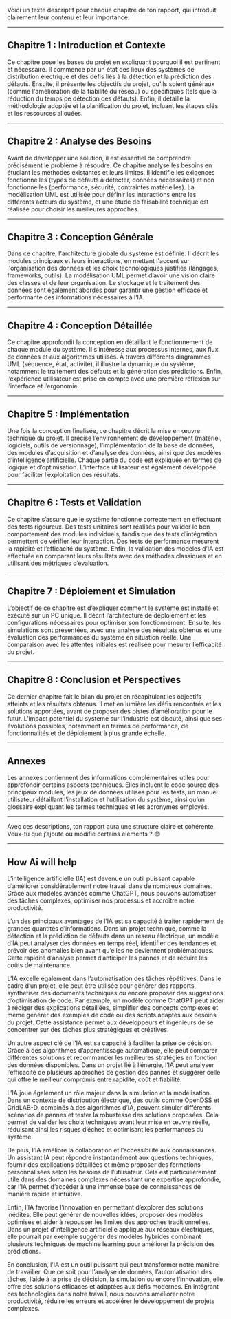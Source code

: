 
Voici un texte descriptif pour chaque chapitre de ton rapport, qui introduit clairement leur contenu et leur importance.

---

## **Chapitre 1 : Introduction et Contexte**

Ce chapitre pose les bases du projet en expliquant pourquoi il est pertinent et nécessaire. Il commence par un état des lieux des systèmes de distribution électrique et des défis liés à la détection et la prédiction des défauts. Ensuite, il présente les objectifs du projet, qu'ils soient généraux (comme l'amélioration de la fiabilité du réseau) ou spécifiques (tels que la réduction du temps de détection des défauts). Enfin, il détaille la méthodologie adoptée et la planification du projet, incluant les étapes clés et les ressources allouées.

---

## **Chapitre 2 : Analyse des Besoins**

Avant de développer une solution, il est essentiel de comprendre précisément le problème à résoudre. Ce chapitre analyse les besoins en étudiant les méthodes existantes et leurs limites. Il identifie les exigences fonctionnelles (types de défauts à détecter, données nécessaires) et non fonctionnelles (performance, sécurité, contraintes matérielles). La modélisation UML est utilisée pour définir les interactions entre les différents acteurs du système, et une étude de faisabilité technique est réalisée pour choisir les meilleures approches.

---

## **Chapitre 3 : Conception Générale**

Dans ce chapitre, l'architecture globale du système est définie. Il décrit les modules principaux et leurs interactions, en mettant l'accent sur l'organisation des données et les choix technologiques justifiés (langages, frameworks, outils). La modélisation UML permet d’avoir une vision claire des classes et de leur organisation. Le stockage et le traitement des données sont également abordés pour garantir une gestion efficace et performante des informations nécessaires à l’IA.

---

## **Chapitre 4 : Conception Détaillée**

Ce chapitre approfondit la conception en détaillant le fonctionnement de chaque module du système. Il s’intéresse aux processus internes, aux flux de données et aux algorithmes utilisés. À travers différents diagrammes UML (séquence, état, activité), il illustre la dynamique du système, notamment le traitement des défauts et la génération des prédictions. Enfin, l’expérience utilisateur est prise en compte avec une première réflexion sur l’interface et l’ergonomie.

---

## **Chapitre 5 : Implémentation**

Une fois la conception finalisée, ce chapitre décrit la mise en œuvre technique du projet. Il précise l’environnement de développement (matériel, logiciels, outils de versionnage), l’implémentation de la base de données, des modules d’acquisition et d’analyse des données, ainsi que des modèles d’intelligence artificielle. Chaque partie du code est expliquée en termes de logique et d’optimisation. L’interface utilisateur est également développée pour faciliter l’exploitation des résultats.

---

## **Chapitre 6 : Tests et Validation**

Ce chapitre s’assure que le système fonctionne correctement en effectuant des tests rigoureux. Des tests unitaires sont réalisés pour valider le bon comportement des modules individuels, tandis que des tests d’intégration permettent de vérifier leur interaction. Des tests de performance mesurent la rapidité et l’efficacité du système. Enfin, la validation des modèles d’IA est effectuée en comparant leurs résultats avec des méthodes classiques et en utilisant des métriques d’évaluation.

---

## **Chapitre 7 : Déploiement et Simulation**

L’objectif de ce chapitre est d’expliquer comment le système est installé et exécuté sur un PC unique. Il décrit l’architecture de déploiement et les configurations nécessaires pour optimiser son fonctionnement. Ensuite, les simulations sont présentées, avec une analyse des résultats obtenus et une évaluation des performances du système en situation réelle. Une comparaison avec les attentes initiales est réalisée pour mesurer l’efficacité du projet.

---

## **Chapitre 8 : Conclusion et Perspectives**

Ce dernier chapitre fait le bilan du projet en récapitulant les objectifs atteints et les résultats obtenus. Il met en lumière les défis rencontrés et les solutions apportées, avant de proposer des pistes d’amélioration pour le futur. L’impact potentiel du système sur l’industrie est discuté, ainsi que ses évolutions possibles, notamment en termes de performance, de fonctionnalités et de déploiement à plus grande échelle.

---

## **Annexes**

Les annexes contiennent des informations complémentaires utiles pour approfondir certains aspects techniques. Elles incluent le code source des principaux modules, les jeux de données utilisés pour les tests, un manuel utilisateur détaillant l’installation et l’utilisation du système, ainsi qu’un glossaire expliquant les termes techniques et les acronymes employés.

---

Avec ces descriptions, ton rapport aura une structure claire et cohérente. Veux-tu que j’ajoute ou modifie certains éléments ? 😊

---
## How Ai will help

L’intelligence artificielle (IA) est devenue un outil puissant capable d’améliorer considérablement notre travail dans de nombreux domaines. Grâce aux modèles avancés comme ChatGPT, nous pouvons automatiser des tâches complexes, optimiser nos processus et accroître notre productivité.

L’un des principaux avantages de l’IA est sa capacité à traiter rapidement de grandes quantités d’informations. Dans un projet technique, comme la détection et la prédiction de défauts dans un réseau électrique, un modèle d’IA peut analyser des données en temps réel, identifier des tendances et prévoir des anomalies bien avant qu’elles ne deviennent problématiques. Cette rapidité d’analyse permet d’anticiper les pannes et de réduire les coûts de maintenance.

L’IA excelle également dans l’automatisation des tâches répétitives. Dans le cadre d’un projet, elle peut être utilisée pour générer des rapports, synthétiser des documents techniques ou encore proposer des suggestions d’optimisation de code. Par exemple, un modèle comme ChatGPT peut aider à rédiger des explications détaillées, simplifier des concepts complexes et même générer des exemples de code ou des scripts adaptés aux besoins du projet. Cette assistance permet aux développeurs et ingénieurs de se concentrer sur des tâches plus stratégiques et créatives.

Un autre aspect clé de l’IA est sa capacité à faciliter la prise de décision. Grâce à des algorithmes d’apprentissage automatique, elle peut comparer différentes solutions et recommander les meilleures stratégies en fonction des données disponibles. Dans un projet lié à l’énergie, l’IA peut analyser l’efficacité de plusieurs approches de gestion des pannes et suggérer celle qui offre le meilleur compromis entre rapidité, coût et fiabilité.

L’IA joue également un rôle majeur dans la simulation et la modélisation. Dans un contexte de distribution électrique, des outils comme OpenDSS et GridLAB-D, combinés à des algorithmes d’IA, peuvent simuler différents scénarios de pannes et tester la robustesse des solutions proposées. Cela permet de valider les choix techniques avant leur mise en œuvre réelle, réduisant ainsi les risques d’échec et optimisant les performances du système.

De plus, l’IA améliore la collaboration et l’accessibilité aux connaissances. Un assistant IA peut répondre instantanément aux questions techniques, fournir des explications détaillées et même proposer des formations personnalisées selon les besoins de l’utilisateur. Cela est particulièrement utile dans des domaines complexes nécessitant une expertise approfondie, car l’IA permet d’accéder à une immense base de connaissances de manière rapide et intuitive.

Enfin, l’IA favorise l’innovation en permettant d’explorer des solutions inédites. Elle peut générer de nouvelles idées, proposer des modèles optimisés et aider à repousser les limites des approches traditionnelles. Dans un projet d’intelligence artificielle appliqué aux réseaux électriques, elle pourrait par exemple suggérer des modèles hybrides combinant plusieurs techniques de machine learning pour améliorer la précision des prédictions.

En conclusion, l’IA est un outil puissant qui peut transformer notre manière de travailler. Que ce soit pour l’analyse de données, l’automatisation des tâches, l’aide à la prise de décision, la simulation ou encore l’innovation, elle offre des solutions efficaces et adaptées aux défis modernes. En intégrant ces technologies dans notre travail, nous pouvons améliorer notre productivité, réduire les erreurs et accélérer le développement de projets complexes.